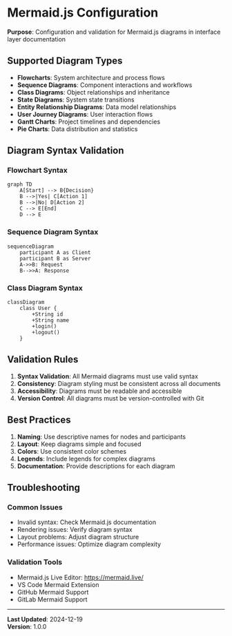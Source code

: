 # Mermaid.js Configuration

**Purpose**: Configuration and validation for Mermaid.js diagrams in interface layer documentation

## Supported Diagram Types

- **Flowcharts**: System architecture and process flows
- **Sequence Diagrams**: Component interactions and workflows
- **Class Diagrams**: Object relationships and inheritance
- **State Diagrams**: System state transitions
- **Entity Relationship Diagrams**: Data model relationships
- **User Journey Diagrams**: User interaction flows
- **Gantt Charts**: Project timelines and dependencies
- **Pie Charts**: Data distribution and statistics

## Diagram Syntax Validation

### Flowchart Syntax

```mermaid
graph TD
    A[Start] --> B{Decision}
    B -->|Yes| C[Action 1]
    B -->|No| D[Action 2]
    C --> E[End]
    D --> E
```

### Sequence Diagram Syntax

```mermaid
sequenceDiagram
    participant A as Client
    participant B as Server
    A->>B: Request
    B-->>A: Response
```

### Class Diagram Syntax

```mermaid
classDiagram
    class User {
        +String id
        +String name
        +login()
        +logout()
    }
```

## Validation Rules

1. **Syntax Validation**: All Mermaid diagrams must use valid syntax
2. **Consistency**: Diagram styling must be consistent across all documents
3. **Accessibility**: Diagrams must be readable and accessible
4. **Version Control**: All diagrams must be version-controlled with Git

## Best Practices

1. **Naming**: Use descriptive names for nodes and participants
2. **Layout**: Keep diagrams simple and focused
3. **Colors**: Use consistent color schemes
4. **Legends**: Include legends for complex diagrams
5. **Documentation**: Provide descriptions for each diagram

## Troubleshooting

### Common Issues

- Invalid syntax: Check Mermaid.js documentation
- Rendering issues: Verify diagram syntax
- Layout problems: Adjust diagram structure
- Performance issues: Optimize diagram complexity

### Validation Tools

- Mermaid.js Live Editor: <https://mermaid.live/>
- VS Code Mermaid Extension
- GitHub Mermaid Support
- GitLab Mermaid Support

---

**Last Updated**: 2024-12-19  
**Version**: 1.0.0
